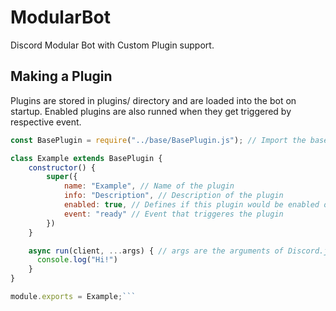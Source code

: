 # ModularBot
Discord Modular Bot with Custom Plugin support.

## Making a Plugin
Plugins are stored in plugins/ directory and are loaded into the bot on startup. Enabled plugins are also runned when they get triggered by respective event.
```js
const BasePlugin = require("../base/BasePlugin.js"); // Import the base plugin

class Example extends BasePlugin {
    constructor() {
        super({
            name: "Example", // Name of the plugin
            info: "Description", // Description of the plugin
            enabled: true, // Defines if this plugin would be enabled on startup
            event: "ready" // Event that triggeres the plugin
        })
    }

    async run(client, ...args) { // args are the arguments of Discord.js Events (es. for presenceUpdate you would have [oldPresence, newPresence]
      console.log("Hi!")
    }
}

module.exports = Example;```
